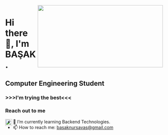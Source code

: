 <img src= "https://media.giphy.com/media/USV0ym3bVWQJJmNu3N/giphy.gif" align="right" width ="400" height="200" >


# Hi there 👋, I'm BAŞAK.  
## Computer Engineering Student
### >>>I'm trying the best<<< 

 
### Reach out to me 
[<img  width="22" src="https://unpkg.com/simple-icons@v8/icons/linkedin.svg" align="left" />][linkedin]   

[linkedin]: https://www.linkedin.com/in/basaknursavas/



- 🌱 I’m currently learning Backend Technologies.
- 📫 How to reach me: basaknursavas@gmail.com
